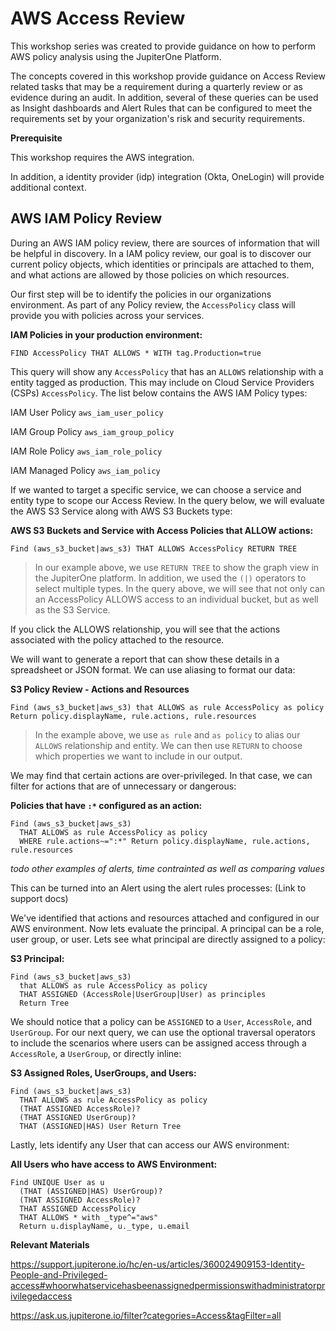 # AWS Access Review

This workshop series was created to provide guidance on how to perform AWS policy analysis using the JupiterOne Platform. 

The concepts covered in this workshop provide guidance on Access Review related tasks that may be a requirement during a quarterly review or as evidence during an audit. In addition, several of these queries can be used as Insight dashboards and Alert Rules that can be configured to meet the requirements set by your organization's risk and security requirements.

**Prerequisite**

This workshop requires the AWS integration.

In addition, a identity provider (idp) integration (Okta, OneLogin) will provide additional context.

## AWS IAM Policy Review

During an AWS IAM policy review, there are sources of information that will be helpful in discovery. In a IAM policy review, our goal is to discover our current policy objects, which identities or principals are attached to them, and what actions are allowed by those policies on which resources. 

Our first step will be to identify the policies in our organizations environment. As part of any Policy review, the `AccessPolicy` class will provide you with policies across your services. 

**IAM Policies in your production environment:**

```
FIND AccessPolicy THAT ALLOWS * WITH tag.Production=true
```

This query will show any `AccessPolicy` that has an `ALLOWS` relationship with a entity tagged as production. This may include on Cloud Service Providers (CSPs) `AccessPolicy`. The list below contains the AWS IAM Policy types:

IAM User Policy     `aws_iam_user_policy `

IAM Group Policy    `aws_iam_group_policy`

IAM Role Policy     `aws_iam_role_policy`

IAM Managed Policy  `aws_iam_policy `

<!--S3 Bucket Policy    `aws_s3_bucket_policy` -->

If we wanted to target a specific service, we can choose a service and entity type to scope our Access Review. In the query below, we will evaluate the AWS S3 Service along with AWS S3 Buckets type:

**AWS S3 Buckets and Service with Access Policies that ALLOW actions:**

```
Find (aws_s3_bucket|aws_s3) THAT ALLOWS AccessPolicy RETURN TREE
```

<!--Screenshot-->

>In our example above, we use `RETURN TREE` to show the graph view in the JupiterOne platform. In addition, we used the `(|)` operators to select multiple types. In the query above, we will see that not only can an AccessPolicy ALLOWS access to an individual bucket, but as well as the S3 Service.

If you click the ALLOWS relationship, you will see that the actions associated with the policy attached to the resource. 

<!--Screenshot-->

We will want to generate a report that can show these details in a spreadsheet or JSON format. We can use aliasing to format our data:

**S3 Policy Review - Actions and Resources**

```
Find (aws_s3_bucket|aws_s3) that ALLOWS as rule AccessPolicy as policy Return policy.displayName, rule.actions, rule.resources
```

>In the example above, we use `as rule` and `as policy` to alias our `ALLOWS` relationship and entity. We can then use `RETURN` to choose which properties we want to include in our output.

<!--Screenshot-->

We may find that certain actions are over-privileged. In that case, we can filter for actions that are of unnecessary or dangerous:

**Policies that have `:*` configured as an action:**

```
Find (aws_s3_bucket|aws_s3) 
  THAT ALLOWS as rule AccessPolicy as policy 
  WHERE rule.actions~=":*" Return policy.displayName, rule.actions, rule.resources
```
_todo other examples of alerts, time contrainted as well as comparing values_

This can be turned into an Alert using the alert rules processes: (Link to support docs)

We've identified that actions and resources attached and configured in our AWS environment. Now lets evaluate the principal. A principal can be a role, user group, or user. Lets see what principal are directly assigned to a policy:

**S3 Principal:**

```
Find (aws_s3_bucket|aws_s3) 
  that ALLOWS as rule AccessPolicy as policy 
  THAT ASSIGNED (AccessRole|UserGroup|User) as principles 
  Return Tree
```

We should notice that a policy can be `ASSIGNED` to a `User`, `AccessRole`, and `UserGroup`. For our next query, we can use the optional traversal operators to include the scenarios where users can be assigned access through a `AccessRole`, a `UserGroup`, or directly inline:

**S3 Assigned Roles, UserGroups, and Users:**

```
Find (aws_s3_bucket|aws_s3) 
  THAT ALLOWS as rule AccessPolicy as policy 
  (THAT ASSIGNED AccessRole)? 
  (THAT ASSIGNED UserGroup)? 
  THAT (ASSIGNED|HAS) User Return Tree
```

Lastly, lets identify any User that can access our AWS environment:

**All Users who have access to AWS Environment:** 

```
Find UNIQUE User as u
  (THAT (ASSIGNED|HAS) UserGroup)? 
  (THAT ASSIGNED AccessRole)? 
  THAT ASSIGNED AccessPolicy 
  THAT ALLOWS * with _type^="aws" 
  Return u.displayName, u._type, u.email
```
**Relevant Materials**

https://support.jupiterone.io/hc/en-us/articles/360024909153-Identity-People-and-Privileged-access#whoorwhatservicehasbeenassignedpermissionswithadministratorprivilegedaccess

https://ask.us.jupiterone.io/filter?categories=Access&tagFilter=all
